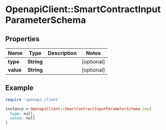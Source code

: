 # OpenapiClient::SmartContractInputParameterSchema

## Properties

| Name | Type | Description | Notes |
| ---- | ---- | ----------- | ----- |
| **type** | **String** |  | [optional] |
| **value** | **String** |  | [optional] |

## Example

```ruby
require 'openapi_client'

instance = OpenapiClient::SmartContractInputParameterSchema.new(
  type: null,
  value: null
)
```

